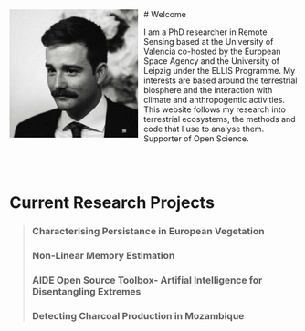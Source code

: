 <img style="float: left; margin-right: 10px;" width="225" src="./assets/images/pic.jpeg">
# Welcome
<p>I am a PhD researcher in Remote Sensing based at the University of Valencia co-hosted by the European Space Agency and the University of Leipzig under the ELLIS Programme. My interests are based around the terrestrial biosphere and the interaction with climate and anthropogentic activities. This website follows my research into terrestrial ecosystems, the methods and code that I use to analyse them. Supporter of Open Science.</p>
<br />
<br />

# Current Research Projects
> ### Characterising Persistance in European Vegetation
> ### Non-Linear Memory Estimation
> ### AIDE Open Source Toolbox- Artifial Intelligence for Disentangling Extremes
> ### Detecting Charcoal Production in Mozambique

